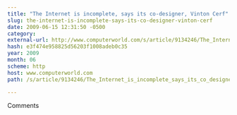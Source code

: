 ```yaml
---
title: "The Internet is incomplete, says its co-designer, Vinton Cerf"
slug: the-internet-is-incomplete-says-its-co-designer-vinton-cerf
date: 2009-06-15 12:31:50 -0500
category: 
external-url: http://www.computerworld.com/s/article/9134246/The_Internet_is_incomplete_says_its_co_designer_Vinton_Cerf
hash: e3f474e958825d56203f1008adeb0c35
year: 2009
month: 06
scheme: http
host: www.computerworld.com
path: /s/article/9134246/The_Internet_is_incomplete_says_its_co_designer_Vinton_Cerf

---
```


Comments
